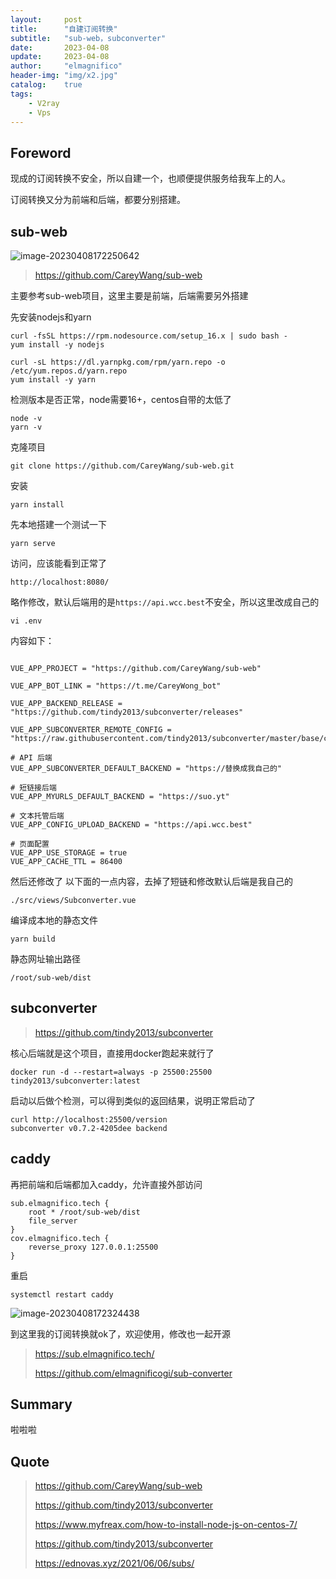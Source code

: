 ```yaml
---
layout:     post
title:      "自建订阅转换"
subtitle:   "sub-web，subconverter"
date:       2023-04-08
update:     2023-04-08
author:     "elmagnifico"
header-img: "img/x2.jpg"
catalog:    true
tags:
    - V2ray
    - Vps
---
```


## Foreword

现成的订阅转换不安全，所以自建一个，也顺便提供服务给我车上的人。

订阅转换又分为前端和后端，都要分别搭建。



## sub-web

![image-20230408172250642](https://img.elmagnifico.tech/static/upload/elmagnifico/202304081722752.png)

> https://github.com/CareyWang/sub-web

主要参考sub-web项目，这里主要是前端，后端需要另外搭建



先安装nodejs和yarn

```
curl -fsSL https://rpm.nodesource.com/setup_16.x | sudo bash -
yum install -y nodejs
```



```
curl -sL https://dl.yarnpkg.com/rpm/yarn.repo -o /etc/yum.repos.d/yarn.repo
yum install -y yarn
```

检测版本是否正常，node需要16+，centos自带的太低了

```
node -v
yarn -v
```



克隆项目

```
git clone https://github.com/CareyWang/sub-web.git
```

安装

```
yarn install
```

先本地搭建一个测试一下

```
yarn serve
```

访问，应该能看到正常了

```
http://localhost:8080/
```



略作修改，默认后端用的是`https://api.wcc.best`不安全，所以这里改成自己的

```
vi .env
```

内容如下：

```

VUE_APP_PROJECT = "https://github.com/CareyWang/sub-web"

VUE_APP_BOT_LINK = "https://t.me/CareyWong_bot"

VUE_APP_BACKEND_RELEASE = "https://github.com/tindy2013/subconverter/releases"

VUE_APP_SUBCONVERTER_REMOTE_CONFIG = "https://raw.githubusercontent.com/tindy2013/subconverter/master/base/config/example_external_config.ini"

# API 后端
VUE_APP_SUBCONVERTER_DEFAULT_BACKEND = "https://替换成我自己的"

# 短链接后端
VUE_APP_MYURLS_DEFAULT_BACKEND = "https://suo.yt"

# 文本托管后端
VUE_APP_CONFIG_UPLOAD_BACKEND = "https://api.wcc.best"

# 页面配置
VUE_APP_USE_STORAGE = true 
VUE_APP_CACHE_TTL = 86400
```



然后还修改了 以下面的一点内容，去掉了短链和修改默认后端是我自己的

```
./src/views/Subconverter.vue
```



编译成本地的静态文件

```
yarn build
```



静态网址输出路径

```
/root/sub-web/dist
```



## subconverter

> https://github.com/tindy2013/subconverter

核心后端就是这个项目，直接用docker跑起来就行了



```
docker run -d --restart=always -p 25500:25500 tindy2013/subconverter:latest
```



启动以后做个检测，可以得到类似的返回结果，说明正常启动了

```
curl http://localhost:25500/version
subconverter v0.7.2-4205dee backend
```



## caddy

再把前端和后端都加入caddy，允许直接外部访问

```
sub.elmagnifico.tech {
    root * /root/sub-web/dist
    file_server
}
cov.elmagnifico.tech {
    reverse_proxy 127.0.0.1:25500
}

```

重启

```
systemctl restart caddy
```



![image-20230408172324438](https://img.elmagnifico.tech/static/upload/elmagnifico/202304081723497.png)

到这里我的订阅转换就ok了，欢迎使用，修改也一起开源

> https://sub.elmagnifico.tech/
>
> https://github.com/elmagnificogi/sub-converter



## Summary

啦啦啦



## Quote

> https://github.com/CareyWang/sub-web
>
> https://github.com/tindy2013/subconverter
>
> https://www.myfreax.com/how-to-install-node-js-on-centos-7/
>
> https://github.com/tindy2013/subconverter
>
> https://ednovas.xyz/2021/06/06/subs/
